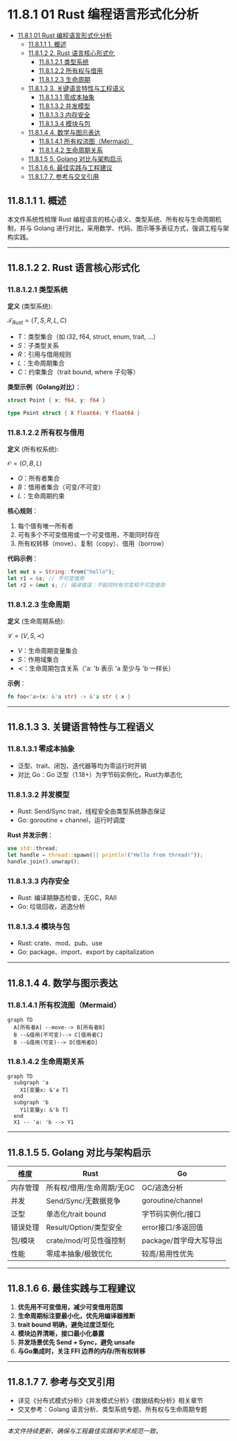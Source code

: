 # 11.8.1 01 Rust 编程语言形式化分析

<!-- TOC START -->
- [11.8.1 01 Rust 编程语言形式化分析](#01-rust-编程语言形式化分析)
  - [11.8.1.1 1. 概述](#1-概述)
  - [11.8.1.2 2. Rust 语言核心形式化](#2-rust-语言核心形式化)
    - [11.8.1.2.1 类型系统](#类型系统)
    - [11.8.1.2.2 所有权与借用](#所有权与借用)
    - [11.8.1.2.3 生命周期](#生命周期)
  - [11.8.1.3 3. 关键语言特性与工程语义](#3-关键语言特性与工程语义)
    - [11.8.1.3.1 零成本抽象](#零成本抽象)
    - [11.8.1.3.2 并发模型](#并发模型)
    - [11.8.1.3.3 内存安全](#内存安全)
    - [11.8.1.3.4 模块与包](#模块与包)
  - [11.8.1.4 4. 数学与图示表达](#4-数学与图示表达)
    - [11.8.1.4.1 所有权流图（Mermaid）](#所有权流图（mermaid）)
    - [11.8.1.4.2 生命周期关系](#生命周期关系)
  - [11.8.1.5 5. Golang 对比与架构启示](#5-golang-对比与架构启示)
  - [11.8.1.6 6. 最佳实践与工程建议](#6-最佳实践与工程建议)
  - [11.8.1.7 7. 参考与交叉引用](#7-参考与交叉引用)
<!-- TOC END -->














## 11.8.1.1 1. 概述

本文件系统性梳理 Rust 编程语言的核心语义、类型系统、所有权与生命周期机制，并与 Golang 进行对比，采用数学、代码、图示等多表征方式，强调工程与架构实践。

---

## 11.8.1.2 2. Rust 语言核心形式化

### 11.8.1.2.1 类型系统

**定义** (类型系统):

$\mathcal{T}_{Rust} = (T, S, R, L, C)$

- $T$：类型集合（如 i32, f64, struct, enum, trait, ...）
- $S$：子类型关系
- $R$：引用与借用规则
- $L$：生命周期集合
- $C$：约束集合（trait bound, where 子句等）

**类型示例（Golang对比）**：

```rust
struct Point { x: f64, y: f64 }
```

```go
type Point struct { X float64; Y float64 }
```

### 11.8.1.2.2 所有权与借用

**定义** (所有权系统):

$\mathcal{O} = (O, B, L)$

- $O$：所有者集合
- $B$：借用者集合（可变/不可变）
- $L$：生命周期约束

**核心规则**：

1. 每个值有唯一所有者
2. 可有多个不可变借用或一个可变借用，不能同时存在
3. 所有权转移（move）、复制（copy）、借用（borrow）

**代码示例**：

```rust
let mut s = String::from("hello");
let r1 = &s; // 不可变借用
let r2 = &mut s; // 编译错误：不能同时有可变和不可变借用
```

### 11.8.1.2.3 生命周期

**定义** (生命周期系统):

$\mathcal{L} = (V, S, \prec)$

- $V$：生命周期变量集合
- $S$：作用域集合
- $\prec$：生命周期包含关系（'a: 'b 表示 'a 至少与 'b 一样长）

**示例**：

```rust
fn foo<'a>(x: &'a str) -> &'a str { x }
```

---

## 11.8.1.3 3. 关键语言特性与工程语义

### 11.8.1.3.1 零成本抽象

- 泛型、trait、闭包、迭代器等均为零运行时开销
- 对比 Go：Go 泛型（1.18+）为字节码实例化，Rust为单态化

### 11.8.1.3.2 并发模型

- Rust: Send/Sync trait，线程安全由类型系统静态保证
- Go: goroutine + channel，运行时调度

**Rust 并发示例**：

```rust
use std::thread;
let handle = thread::spawn(|| println!("Hello from thread!"));
handle.join().unwrap();
```

### 11.8.1.3.3 内存安全

- Rust: 编译期静态检查，无GC，RAII
- Go: 垃圾回收，逃逸分析

### 11.8.1.3.4 模块与包

- Rust: crate、mod、pub、use
- Go: package、import、export by capitalization

---

## 11.8.1.4 4. 数学与图示表达

### 11.8.1.4.1 所有权流图（Mermaid）

```mermaid
graph TD
  A[所有者A] --move--> B[所有者B]
  B --&借用(不可变)--> C[借用者C]
  B --&借用(可变)--> D[借用者D]
```

### 11.8.1.4.2 生命周期关系

```mermaid
graph TD
  subgraph 'a
    X1[变量x: &'a T]
  end
  subgraph 'b
    Y1[变量y: &'b T]
  end
  X1 -- 'a: 'b --> Y1
```

---

## 11.8.1.5 5. Golang 对比与架构启示

| 维度         | Rust                         | Go                        |
|--------------|------------------------------|---------------------------|
| 内存管理     | 所有权/借用/生命周期/无GC     | GC/逃逸分析               |
| 并发         | Send/Sync/无数据竞争         | goroutine/channel         |
| 泛型         | 单态化/trait bound           | 字节码实例化/接口         |
| 错误处理     | Result/Option/类型安全       | error接口/多返回值        |
| 包/模块      | crate/mod/可见性强控制       | package/首字母大写导出    |
| 性能         | 零成本抽象/极致优化          | 较高/易用性优先           |

---

## 11.8.1.6 6. 最佳实践与工程建议

1. **优先用不可变借用，减少可变借用范围**
2. **生命周期标注要最小化，优先用编译器推断**
3. **trait bound 明确，避免过度泛型化**
4. **模块边界清晰，接口最小化暴露**
5. **并发场景优先 Send + Sync，避免 unsafe**
6. **与Go集成时，关注 FFI 边界的内存/所有权转移**

---

## 11.8.1.7 7. 参考与交叉引用

- 详见《分布式模式分析》《并发模式分析》《数据结构分析》相关章节
- 交叉参考：Golang 语言分析、类型系统专题、所有权与生命周期专题

---

*本文件持续更新，确保与工程最佳实践和学术规范一致。*
